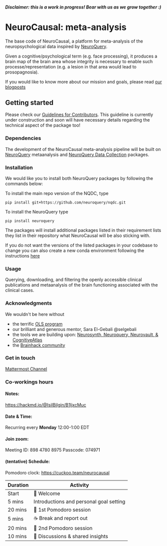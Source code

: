 ##### Disclaimer: this is a work in progress! Bear with us as we grow together :)


# NeuroCausal: meta-analysis

The base code of NeuroCausal, a platform for meta-analysis of the neuropsychological data inspired by [NeuroQuery](https://github.com/neuroquery/neuroquery).

Given a cognitive/psychological term (e.g. face processing), it produces a brain map of the brain area whose integrity is necessary to enable such processe/representation (e.g. a lesion in that area would lead to prosopagnosia).

If you would like to know more about our mission and goals, please read [our blogposts](https://neurocausal.github.io/posts/)


## Getting started

Please check our [Guidelines for Contributors](https://github.com/neurocausal/neurocausal/blob/main/contribution_guidelines.md). This guideline is currently under construction and soon will have necessary details regarding the technical aspect of the package too!

### Dependencies

The development of the NeuroCausal meta-analysis pipeline will be built on [NeuroQuery](https://github.com/neuroquery/neuroquery) metaanalysis and [NeuroQuery Data Collection](https://github.com/neuroquery/nqdc) packages. 

### Installation
We would like you to install both NeuroQuery packages by following the commands below:

To install the main repo version of the NQDC, type

`pip install git+https://github.com/neuroquery/nqdc.git`

To install the NeuroQuery type 

`pip install neuroquery`

The packages will install additional packages listed in their requirement lists they list in their repository what NeuroCausal will be also sticking with. 

If you do not want the versions of the listed packages in your codebase to change you can also create a new conda environment following the instructions [here](https://github.com/neurocausal/neurocausal_meta/#setting_up_a_conda_virtual_environment.md)

### Usage

Querying, downloading, and filtering the openly accessible clinical publications and metaanalysis of the brain functioning associated with the clinical cases.

### Acknowledgments 
We wouldn't be here without 
* the terrific [OLS program](https://openlifesci.org/)
* our brilliant and generous mentor, Sara El-Gebali @selgebali
* the tools we are building upon: [Neurosynth, Neuroquery, Neurovault, & CognitiveAtlas](https://neurocausal.github.io/#accomplishments)
* the [Brainhack community](https://brainhack.org/)

### Get in touch

[Mattermost Channel](https://mattermost.brainhack.org/brainhack/channels/neurocausal)


### Co-workings hours 

#### **Notes:** 
https://hackmd.io/@IsilBilgin/B1ljxcMuc

#### **Date & Time:** 
Recurring every **Monday** 12:00-1:00 EDT 

#### **Join zoom:**
Meeting ID: 898 4780 8975
Passcode: 074971

#### **(tentative) Schedule:**

Pomodoro clock: https://cuckoo.team/neurocausal

| Duration | Activity |
| ---- | -------- |
| Start | 👋 Welcome |
| 5 mins | Introductions and personal goal setting |
| 20 mins | 🍅 1st Pomodoro session |
| 5 mins | ☕️ Break and report out |
| 20 mins | 🍅 2nd Pomodoro session |
| 10 mins | 🎤 Discussions & shared insights |
